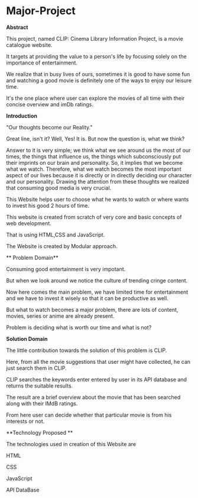 # Major-Project

**Abstract**

This project, named CLIP: Cinema Library Information Project, is a movie catalogue website.

It targets at providing the value to a person's life by focusing solely on the importance of entertainment.

We realize that in busy lives of ours, sometimes it is good to have some fun and watching a good movie is definitely one of the ways to enjoy our leisure time.

It's the one place where user can explore the movies of all time with their concise overview and imDb ratings.


**Introduction**

"Our thoughts become our Reality."

Great line, isn't it? Well, Yes! It is. But now the question is, what we think?

Answer to it is very simple; we think what we see around us the most of our times, the things that influence us, the things which subconsciously put their imprints on our brain and personality. So, it implies that we become what we watch. Therefore, what we watch becomes the most important aspect of our lives because it is directly or in directly deciding our character and our personality. Drawing the attention from these thoughts we realized that consuming good media is very crucial.

This Website helps user to choose what he wants to watch or where wants to invest his good 2 hours of time.

This website is created from scratch of very core and basic concepts of web development.

That is using HTML,CSS and JavaScript.

The Website is created by Modular approach.

** Problem Domain**

Consuming good entertainment is very impotant.

But when we look around we notice the culture of trending cringe content.

Now here comes the main problem, we have limited time for entertainment and we have to invest it wisely so that it can be productive as well.

But what to watch becomes a major problem, there are lots of content, movies, series or anime are already present.

Problem is deciding what is worth our time and what is not?

**Solution Domain**

The little contribution towards the solution of this problem is CLIP.

Here, from all the movie suggestions that user might have collected, he can just search them in CLIP.

CLIP searches the keywords enter entered by user in its API database and returns the suitable results.

The result are a brief overview about the movie that has been searched along with their IMdB ratings.

From here user can decide whether that particular movie is from his interests or not.


**Technology Proposed **

The technologies used in creation of this Website are

HTML

CSS

JavaScript

API DataBase
